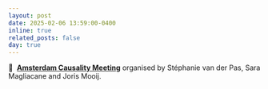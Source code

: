 ```yaml
---
layout: post
date: 2025-02-06 13:59:00-0400
inline: true
related_posts: false
day: true
---
```


:handshake:&nbsp; **[Amsterdam Causality Meeting](https://amscausality.github.io/)** organised by Stéphanie van der Pas, Sara Magliacane and Joris Mooij.
